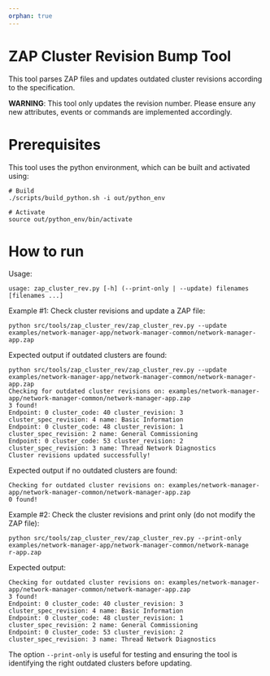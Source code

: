 ```yaml
---
orphan: true
---
```


# ZAP Cluster Revision Bump Tool

This tool parses ZAP files and updates outdated cluster revisions according to
the specification.

**WARNING**: This tool only updates the revision number. Please ensure any new
attributes, events or commands are implemented accordingly.

# Prerequisites

This tool uses the python environment, which can be built and activated using:

```
# Build
./scripts/build_python.sh -i out/python_env

# Activate
source out/python_env/bin/activate
```

# How to run

Usage:

```
usage: zap_cluster_rev.py [-h] (--print-only | --update) filenames [filenames ...]
```

Example #1: Check cluster revisions and update a ZAP file:

```
python src/tools/zap_cluster_rev/zap_cluster_rev.py --update examples/network-manager-app/network-manager-common/network-manager-app.zap
```

Expected output if outdated clusters are found:

```
python src/tools/zap_cluster_rev/zap_cluster_rev.py --update examples/network-manager-app/network-manager-common/network-manager-app.zap
Checking for outdated cluster revisions on: examples/network-manager-app/network-manager-common/network-manager-app.zap
3 found!
Endpoint: 0 cluster_code: 40 cluster_revision: 3 cluster_spec_revision: 4 name: Basic Information
Endpoint: 0 cluster_code: 48 cluster_revision: 1 cluster_spec_revision: 2 name: General Commissioning
Endpoint: 0 cluster_code: 53 cluster_revision: 2 cluster_spec_revision: 3 name: Thread Network Diagnostics
Cluster revisions updated successfully!
```

Expected output if no outdated clusters are found:

```
Checking for outdated cluster revisions on: examples/network-manager-app/network-manager-common/network-manager-app.zap
0 found!
```

Example #2: Check the cluster revisions and print only (do not modify the ZAP
file):

```
python src/tools/zap_cluster_rev/zap_cluster_rev.py --print-only examples/network-manager-app/network-manager-common/network-manage
r-app.zap
```

Expected output:

```
Checking for outdated cluster revisions on: examples/network-manager-app/network-manager-common/network-manager-app.zap
3 found!
Endpoint: 0 cluster_code: 40 cluster_revision: 3 cluster_spec_revision: 4 name: Basic Information
Endpoint: 0 cluster_code: 48 cluster_revision: 1 cluster_spec_revision: 2 name: General Commissioning
Endpoint: 0 cluster_code: 53 cluster_revision: 2 cluster_spec_revision: 3 name: Thread Network Diagnostics
```

The option `--print-only` is useful for testing and ensuring the tool is
identifying the right outdated clusters before updating.
